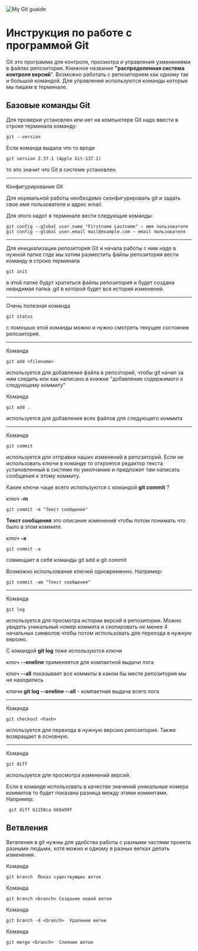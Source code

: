 

![My Git guaide](main.gif)



# Инструкция по работе с программой Git

Git это программа для контроля, просмотра и управления узменениями в файлах репозитория. Книжное название **"распределенная система контроля версий**". Возможно работать с репозиторием как одному так и большой командой. Для управления используются команды которые мы пишем в терминале. 

## Базовые команды Git

Для проверки установлен или нет на компьютере Git надо ввести в строке терминала команду:

    git --version

Если команда выдала что то вроде 

    git version 2.37.1 (Apple Git-137.1)

то это значит что Git в системе установлен.

___

Конфигурирование Git

Для нормальной работы необходимо сконфигурировать git и задать свое имя пользователя и адрес email. 

Для этого надот в терминале вести следующие команды:

    git config --global user.name "Firstname Lastname" — имя пользователя
    git config --global user.email mail@example.com — email пользователя

___


Для инициализации репозитория Git и начала работы с ним надо в нужной папке глде мы хотим разместить файлы репозитория вести команду в строке терминала

    git init

в этой папке будут хратиться файлы репозитория и будет создана невидимая папка .git в которой будет вся история изменений.

___

Очень полезная команда

    git status

c помошью этой команды можно и нужно смотреть текущее состояние репозитория. 

___

Команда 

    git add <filename>

используется для добавления файла в репозторий, чтобы git начал за ним следить или как написано в книжке "добавление содержимого к следующему коммиту"

Команда 

    git add .	

используется для добавления всех файлов для следующего коммита

___

Команда

    git commit

используется для отправки наших изменений в репозиторий. Если не использовать ключи в команде то откроется редактор текста установленный в системе по умолчанию и придложит там написать сообщения к этому коммиту.

Какие ключи чаще всего используются с командой **git commit** ?

ключ **-m**

    git commit -m "Текст сообщения"

**Текст сообщения** это описание изменений чтобы потом понимать что было в этом коммите.

ключ **-a**

    git commit -a

совмещает в себе команды git add и git commit

Возможно использование ключей одновременно. Например:

    git commit -am "Текст сообщения"

___

Команда 

    git log

используется для просмотра истории версий в репозитории. Можно увидеть уникальный номер коммита и скопировать не менее 4 начальных символов чтобы потом использовать для перехода в нужную версию.

С командой **git log** тоже используются ключи

ключ **--oneline** применяется для компактной выдачи лога

ключ **--all** показывает все коммиты в каком бы месте репозитория мы не находились

ключи **git log --oneline --all** - компактная выдача всего лога

___

 Команда 

    git checkout <hash>

используется для перехода в нужную версию репозитория. Также возвращает в основную. 

___

Команда 

    git diff

используется для просмотра изменений версий.

Если в команде использовать в качестве значений уникальные номера коммитов то будет показана разница между этими коммитами. Например:

     git diff b1158ca b68a99f     

   



## Ветвления

Ветвления в git нужны для удобства работы с разными частями проекта разными людьми, хотя можно и одному в разных ветках делать изменения. 

Команда


    git branch	Показ существующих веток

Команда

    git branch <branch>	Создание новой ветки

Команда

    git branch -d <branch>	Удаление ветки

Команда

    git merge <branch>	Слияние веток

